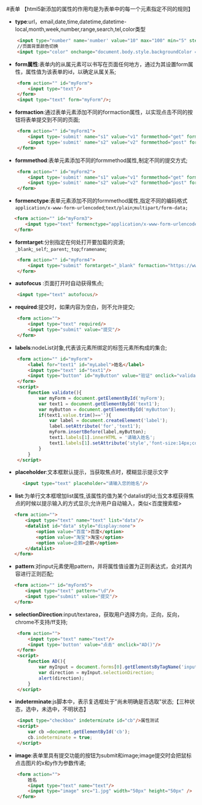 #表单
【html5新添加的属性的作用均是为表单中的每一个元素指定不同的规则】

* **type**:url，email,date,time,datetime,datetime-local,month,week,number,range,search,tel,color类型
```html
    <input type="number" name='number' value="10" max="100" min="5" step="5"/>
    //页面背景颜色切换
    <input type="color" onchange="document.body.style.backgroundColor = this.value"/>


```
* **form属性**:表单内的从属元素可以书写在页面任何地方，通过为其设置form属性，属性值为该表单的id，以确定从属关系;
```html
    <form action="" id="myForm">
        <input type="text"/>
    </form>
    <input type="text" form="myForm"/>;
```

* **formaction**:通过表单元素添加不同的formaction属性，以实现点击不同的按钮将表单提交到不同的页面;
```html
    <form action="" id="myForm1">
        <input type='submit' name="s1" value="v1" formmethod="get" formaction="http://www.baidu.com"/>
        <input type='submit' name="s2" value="v2" formmethod="post" formaction="http://www.taobao.com"/>
    </form>
```

* **formmethod**:表单元素添加不同的formmethod属性,制定不同的提交方式;
```html
    <form action="" id="myForm2">
        <input type='submit' name="s1" value="v1" formmethod="get" formaction="http://www.baidu.com"/>
        <input type='submit' name="s2" value="v2" formmethod="post" formaction="http://www.taobao.com"/>
    </form>
```


* **formenctype**:表单元素添加不同的formmethod属性,指定不同的编码格式`application/x-www-form-urlencoded`;`text/plain`;`multipart/form-data;`
```html
   <form action="" id="myForm3">
       <input type="text" formenctype="application/x-www-form-urlencoded"/>
   </form>
```


* **formtarget**:分别指定在何处打开要加载的资源; `_blank`;`_self`;`_parent`;`_top`;`framename`;
```html
    <form action="" id="myForm4">
        <input type="submit" formtarget="_blank" formaction="https://www.baidu.com/" value="提交"/>
    </form>
```

* **autofocus** :页面打开时自动获得焦点;
```html
    <input type="text" autofocus/>
```

* **required**:提交时，如果内容为空白，则不允许提交;
```html
    <form action="">
        <input type="text" required/>
        <input type="submit" value="提交"/>
    </form>
```

* **labels**:nodeList对象,代表该元素所绑定的标签元素所构成的集合;
```html
    <form action="" id="myForm">
        <label for="text1" id="myLabel">姓名</label>
        <input type="text" id="text1"/>
        <input type="button" id="myButton" value="验证" onclick="validate()"/>
    </form>
    <script>
        function validate(){
            var myForm = document.getElementById('myForm');
            var text1 = document.getElementById('text1');
            var myButton = document.getElementById('myButton');
            if(text1.value.trim()==''){
                var label = document.createElement('label');
                label.setAttribute('for','text1');
                myForm.insertBefore(label,myButton);
                text1.labels[1].innerHTML = '请输入姓名';
                text1.labels[1].setAttribute('style','font-size:14px;color:red;')
            }
        }
    </script>
```


* **placeholder**:文本框默认提示，当获取焦点时，模糊显示提示文字
```html
      <input type="text" placeholder="请输入您的姓名"/>
```

* **list**:为单行文本框增加list属性,该属性的值为某个datalist的id;当文本框获得焦点的时候以提示输入的方式显示;允许用户自动输入，类似<百度搜索框>
```html
   <form action="">
       <input type="text" name="text" list="data"/>
       <datalist id="data" style="display:none">
           <option value="百度">百度</option>
           <option value="淘宝">淘宝</option>
           <option value=企鹅>企鹅</option>
       </datalist>
   </form>
```

* **pattern**:对input元素使用pattern，并将属性值设置为正则表达式，会对其内容进行正则匹配;
```html
   <form action="" id="myForm5">
       <input type="text" pattern="\d"/>
       <input type="submit" value="提交"/>
   </form>
```

* **selectionDirection**:input/textarea，获取用户选择方向，正向，反向，chrome不支持/ff支持;
```html
    <form action="">
        <input type="text" name="text"/>
        <input type='button' value="点击" onclick="AD()"/>
    </form>
    <script>
        function AD(){
            var myInput = document.forms[0].getElementsByTagName('input')[0];
            var direction = myInput.selectionDirection;
            alert(direction);
        }
    </script>
```

* **indeterminate**:js脚本中，表示复选框处于"尚未明确是否选取"状态;【三种状态，选中，未选中，不明状态】
```html
    <input type="checkbox" indeterminate id="cb"/>属性测试
    <script>
        var cb =document.getElementById('cb');
        cb.indeterminate = true;
    </script>

```

* **image**:表单里具有提交功能的按钮为submit和image;image提交时会把鼠标点击图片的x和y作为参数传递;
```html
    <form action="">
        姓名
        <input type="text" name="text"/>
        <input type="image" src="1.jpg" width="50px" height="50px" />
    </form>
```